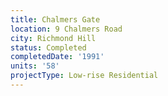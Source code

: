 ```yaml
---
title: Chalmers Gate
location: 9 Chalmers Road
city: Richmond Hill
status: Completed
completedDate: '1991'
units: '58'
projectType: Low-rise Residential
---
```



